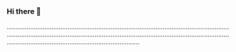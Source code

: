 ### Hi there 👋

..................................................................................................................................................................................................................................................................................................................................